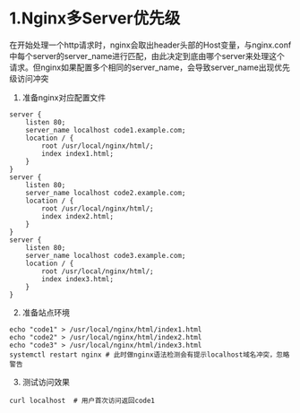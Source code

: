 # 1.Nginx多Server优先级

在开始处理一个http请求时，nginx会取出header头部的Host变量，与nginx.conf中每个server的server_name进行匹配，由此决定到底由哪个server来处理这个请求。但nginx如果配置多个相同的server_name，会导致server_name出现优先级访问冲突

1. 准备nginx对应配置文件

```shell
server {
	listen 80;
	server_name localhost code1.example.com;
	location / {
		root /usr/local/nginx/html/;
		index index1.html;
	}
}
server {
	listen 80;
	server_name localhost code2.example.com;
	location / {
		root /usr/local/nginx/html/;
		index index2.html;
	}
}
server {
	listen 80;
	server_name localhost code3.example.com;
	location / {
		root /usr/local/nginx/html/;
		index index3.html;
	}
}
```

2. 准备站点环境

```shell
echo "code1" > /usr/local/nginx/html/index1.html
echo "code2" > /usr/local/nginx/html/index2.html
echo "code3" > /usr/local/nginx/html/index3.html
systemctl restart nginx	# 此时做nginx语法检测会有提示localhost域名冲突，忽略警告
```

3. 测试访问效果

```shell
curl localhost	# 用户首次访问返回code1


```